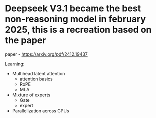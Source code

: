 # Deepseek V3.1 became the best non-reasoning model in february 2025, this is a recreation based on the paper

paper - https://arxiv.org/pdf/2412.19437

Learning:

- Multihead latent attention
  - attention basics
  - RoPE
  - MLA
- Mixture of experts
  - Gate
  - expert
- Parallelization across GPUs
